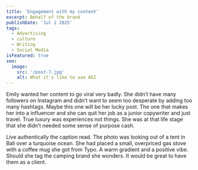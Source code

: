 ```yaml
---
title: 'Engagement with my content'
excerpt: Behalf of the brand
publishDate: 'Jul 2 2025'
tags:
  - Advertising
  - culture
  - Writing
  - Social Media
isFeatured: true
seo:
  image:
    src: '/post-7.jpg'
    alt: What it's like to use AGI
---
```


Emily wanted her content to go viral very badly. She didn’t have many followers on Instagram and didn’t want to seem too desperate by adding too many hashtags. Maybe this one will be her lucky post. The one that makes her into a influencer and she can quit her job as a junior copywriter and just travel. True luxury was experiences not things. She was at that life stage that she didn’t needed some sense of purpose cash.

Live authentically the caption read. The photo was looking out of a tent in Bali over a turquoise ocean. She had placed a small, overpriced gas stove with a coffee mug she got from Typo. A warm gradient and a positive vibe. Should she tag the camping brand she wonders. It would be great to have them as a client. 
